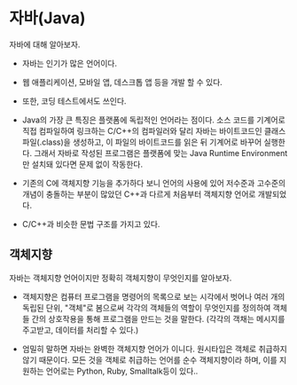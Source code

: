 # 자바(Java)
자바에 대해 알아보자.
- 자바는 인기가 많은 언어이다.

- 웹 애플리케이션, 모바일 앱, 데스크톱 앱 등을 개발 할 수 있다.
- 또한, 코딩 테스트에서도 쓰인다.
- Java의 가장 큰 특징은 플랫폼에 독립적인 언어라는 점이다. 소스 코드를 기계어로 직접 컴파일하여 링크하는 C/C++의 컴파일러와 달리 자바는 바이트코드인 클래스 파일(.class)을 생성하고, 이 파일의 바이트코드를 읽은 뒤 기계어로 바꾸어 실행한다. 그래서 자바로 작성된 프로그램은 플랫폼에 맞는 Java Runtime Environment만 설치돼 있다면 문제 없이 작동한다.
- 기존의 C에 객체지향 기능을 추가하다 보니 언어의 사용에 있어 저수준과 고수준의 개념이 충돌하는 부분이 많았던 C++과 다르게 처음부터 객체지향 언어로 개발되었다.
- C/C++과 비슷한 문법 구조를 가지고 있다.
## 객체지향

자바는 객체지향 언어이지만 정확히 객체지향이 무엇인지를 알아보자.

- 객체지향은 컴퓨터 프로그램을 명령어의 목록으로 보는 시각에서 벗어나 여러 개의 독립된 단위, "객체"로 봄으로써 각각의 객체들의 역할이 무엇인지를 정의하여 객체들 간의 상호작용을 통해 프로그램을 만드는 것을 말한다. (각각의 객채는 메시지를 주고받고, 데이터를 처리할 수 있다.) 

- 엄밀히 말하면 자바는 완벽한 객체지향 언어가 이니다. 원시타입은 객체로 취급하지 않기 때문이다. 모든 것을 객체로 취급하는 언어를 순수 객체지향이라 하며, 이를 지원하는 언어로는 Python, Ruby, Smalltalk등이 있다..